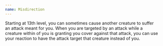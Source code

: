 ```yaml
---
name: Misdirection
---
```

Starting at 13th level, you can sometimes cause another creature to suffer an attack meant for you. When you are targeted by an attack while a
creature within <me-distance length="5" /> of you is granting you cover against that attack, you can use your reaction to have the attack target
that creature instead of you.
